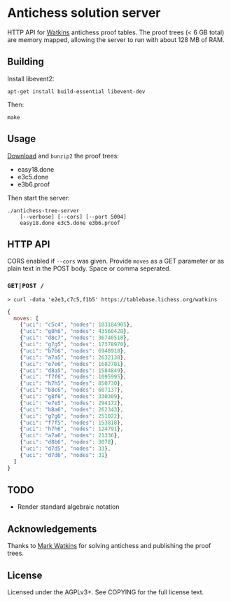 Antichess solution server
=========================

HTTP API for [Watkins](http://magma.maths.usyd.edu.au/~watkins/LOSING_CHESS/index.html)
antichess proof tables. The proof trees (< 6 GB total) are memory mapped,
allowing the server to run with about 128 MB of RAM.

Building
--------

Install libevent2:

    apt-get install build-essential libevent-dev

Then:

    make

Usage
-----

[Download](http://magma.maths.usyd.edu.au/~watkins/LOSING_CHESS/index.html)
and `bunzip2` the proof trees:

* easy18.done
* e3c5.done
* e3b6.proof

Then start the server:

    ./antichess-tree-server
        [--verbose] [--cors] [--port 5004]
        easy18.done e3c5.done e3b6.proof

HTTP API
--------

CORS enabled if `--cors` was given. Provide `moves` as a GET parameter or as
plain text in the POST body. Space or comma seperated.

### `GET|POST /`

```
> curl -data 'e2e3,c7c5,f1b5' https://tablebase.lichess.org/watkins
```

```javascript
{
  moves: [
    {"uci": "c5c4", "nodes": 103184905},
    {"uci": "g8h6", "nodes": 43560428},
    {"uci": "d8c7", "nodes": 36740518},
    {"uci": "g7g5", "nodes": 17378970},
    {"uci": "b7b6", "nodes": 6948918},
    {"uci": "a7a5", "nodes": 2632138},
    {"uci": "e7e6", "nodes": 1682781},
    {"uci": "d8a5", "nodes": 1584849},
    {"uci": "f7f6", "nodes": 1095995},
    {"uci": "h7h5", "nodes": 850730},
    {"uci": "b8c6", "nodes": 687137},
    {"uci": "g8f6", "nodes": 330309},
    {"uci": "e7e5", "nodes": 294172},
    {"uci": "b8a6", "nodes": 262343},
    {"uci": "g7g6", "nodes": 251022},
    {"uci": "f7f5", "nodes": 153818},
    {"uci": "h7h6", "nodes": 124791},
    {"uci": "a7a6", "nodes": 21336},
    {"uci": "d8b6", "nodes": 3078},
    {"uci": "d7d5", "nodes": 33},
    {"uci": "d7d6", "nodes": 31}
  ]
}
```

TODO
----

* Render standard algebraic notation

Acknowledgements
----------------

Thanks to [Mark Watkins](http://magma.maths.usyd.edu.au/~watkins/)
for solving antichess and publishing the proof trees.

License
-------

Licensed under the AGPLv3+. See COPYING for the full license text.
